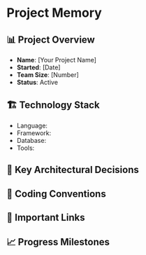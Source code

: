 # Project Memory

## 📊 Project Overview
- **Name**: [Your Project Name]
- **Started**: [Date]
- **Team Size**: [Number]
- **Status**: Active

## 🏗️ Technology Stack
<!-- List your main technologies -->
- Language: 
- Framework: 
- Database: 
- Tools: 

## 🎯 Key Architectural Decisions
<!-- Document important choices and why they were made -->

## 📐 Coding Conventions
<!-- Team standards and patterns -->

## 🔗 Important Links
<!-- Documentation, repos, resources -->

## 📈 Progress Milestones
<!-- Major achievements and dates -->